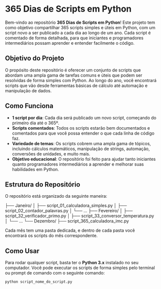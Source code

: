 # 365 Dias de Scripts em Python

Bem-vindo ao repositório **365 Dias de Scripts em Python**! Este projeto tem como objetivo compartilhar 365 scripts simples e úteis em Python, com um script novo a ser publicado a cada dia ao longo de um ano. Cada script é comentado de forma detalhada, para que iniciantes e programadores intermediários possam aprender e entender facilmente o código.

## Objetivo do Projeto

O propósito deste repositório é oferecer um conjunto de scripts que abordam uma ampla gama de tarefas comuns e úteis que podem ser resolvidas de forma simples com Python. Ao longo do ano, você encontrará scripts que vão desde ferramentas básicas de cálculo até automação e manipulação de dados.

## Como Funciona

- **1 script por dia**: Cada dia será publicado um novo script, começando do primeiro dia até o 365º.
- **Scripts comentados**: Todos os scripts estarão bem documentados e comentados para que você possa entender o que cada linha de código faz.
- **Variedade de temas**: Os scripts cobrem uma ampla gama de tópicos, incluindo cálculos matemáticos, manipulação de strings, automação, conversões de unidades, e muito mais.
- **Objetivo educacional**: O repositório foi feito para ajudar tanto iniciantes quanto programadores intermediários a aprender e melhorar suas habilidades em Python.

## Estrutura do Repositório

O repositório está organizado da seguinte maneira:

├── Janeiro/
│ ├── script_01_calculadora_simples.py
│ ├── script_02_contador_palavras.py
│ └── ... 
├── Fevereiro/
│ ├── script_32_verificador_primo.py
│ ├── script_33_conversor_temperatura.py
│ └── ... 
└── Dezembro/
  ├── script_365_calculadora_imc.py

Cada mês tem uma pasta dedicada, e dentro de cada pasta você encontrará os scripts do mês correspondente.

## Como Usar

Para rodar qualquer script, basta ter o **Python 3.x** instalado no seu computador. Você pode executar os scripts de forma simples pelo terminal ou prompt de comando com o seguinte comando:

```bash
python script_nome_do_script.py
